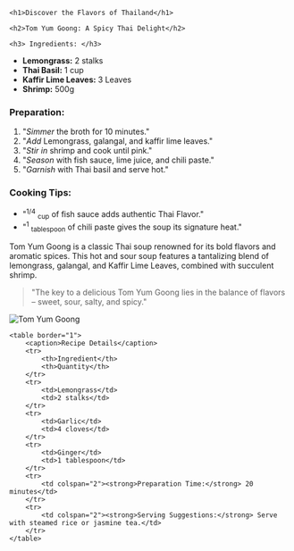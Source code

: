 <!DOCTYPE html>
<html lang="en">
<head>
    <meta charset="UTF-8">
    <title>Taste of Travel</title>
    <meta name="description" content="Embark on a culinary adventure with Taste of Travel, exploring global flavors and recipes.">
</head>
<body>

    <h1>Discover the Flavors of Thailand</h1>

    <h2>Tom Yum Goong: A Spicy Thai Delight</h2>
    
    <h3> Ingredients: </h3>
<ul>
    <li><strong>Lemongrass:</strong> 2 stalks</li>
    <li><strong>Thai Basil:</strong> 1 cup</li>
    <li><strong>Kaffir Lime Leaves:</strong> 3 Leaves</li>
    <li><strong>Shrimp:</strong> 500g</li>
</ul>
    <h3>Preparation:</h3>
<ol>
    <li> "<em>Simmer</em> the broth for 10 minutes."</li>
    <li> "<em>Add</em> Lemongrass, galangal, and kaffir lime leaves."</li>
    <li> "<em>Stir in</em> shrimp and cook until pink."</li>
    <li> "<em>Season</em> with fish sauce, lime juice, and chili paste."</li>
    <li> "<em>Garnish</em> with Thai basil and serve hot."</li>
</ol>
    <h3>Cooking Tips:</h3>
<ul>
    <li>"<sup>1/4</sup> <sub>cup</sub> of fish sauce adds authentic Thai Flavor."</li>
    <li>"<sup>1</sup> <sub>tablespoon</sub> of chili paste gives the soup its signature heat."</li>
</ul>
    <p>Tom Yum Goong is a classic Thai soup renowned for its bold flavors and aromatic spices. This hot and sour soup features a tantalizing blend of lemongrass, galangal, and Kaffir Lime Leaves, combined with succulent shrimp.</p>
    <blockquote>
        <p> "The key to a delicious Tom Yum Goong lies in the balance of flavors – sweet, sour, salty, and spicy."</p>
    </blockquote>
    <img src="https://edube.org/uploads/media/default/0001/04/thai-soup.jpg" alt="Tom Yum Goong">


    <table border="1">
        <caption>Recipe Details</caption>
        <tr>
            <th>Ingredient</th>
            <th>Quantity</th>
        </tr>
        <tr>
            <td>Lemongrass</td>
            <td>2 stalks</td>
        </tr>
        <tr>
            <td>Garlic</td>
            <td>4 cloves</td>
        </tr>
        <tr>
            <td>Ginger</td>
            <td>1 tablespoon</td>
        </tr>
        <tr>
            <td colspan="2"><strong>Preparation Time:</strong> 20 minutes</td>
        </tr>
        <tr>
            <td colspan="2"><strong>Serving Suggestions:</strong> Serve with steamed rice or jasmine tea.</td>
        </tr>
    </table>

</body>
</html>
